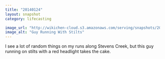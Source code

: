 ```yaml
---
title: "20140124"
layout: snapshot
category: lifecasting

image_url: "http://wikichen-cloud.s3.amazonaws.com/serving/snapshots/2014/20140124-running-stilts-dude.jpg"
image_alt: "Guy Running With Stilts"
---
```


I see a lot of random things on my runs along Stevens Creek, but this guy running on stilts with a red headlight takes the cake.
